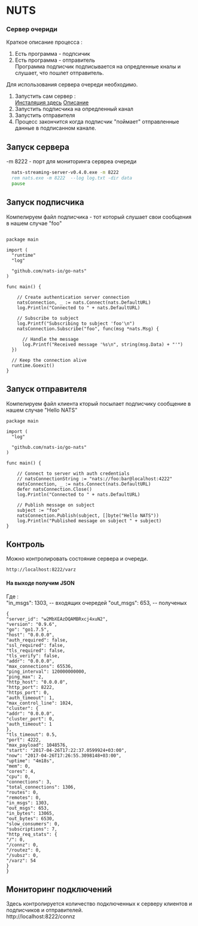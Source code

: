 # NUTS
### Cервер очериди

Краткое описание процесса :    
1. Есть программа - подпсичик     
2. Есть программа - отправитель  
Программа подписчик подписывается на опредленные кналы и слушает, что пошлет отправитель.


Для использования сервера очереди необходимо.   

1. Запустить сам сервер :  
[Инсталяция здесь](http://nats.io/download/)
[Описание](http://nats.io/documentation/tutorials/nats-client-dev/)
2. Запустить подписчика на опредленный канал
3. Запустить отправителя
4. Процесс закончится когда подписчик "поймает" отправленные данные в подписанном канале.


## Запуск сервера
-m 8222   - порт для мониторинга сервреа очереди

```bat
  nats-streaming-server-v0.4.0.exe -m 8222 
  rem nats.exe -m 8222  --log log.txt -dir data 
  pause
```

## Запуск подписчика
Компелируем файл подписчика - тот который слушает свои сообщения в нашем случае "foo"
```golang

package main

import (
  "runtime"
  "log"

  "github.com/nats-io/go-nats"
)

func main() {

    // Create authentication server connection
    natsConnection, _ := nats.Connect(nats.DefaultURL)
    log.Println("Connected to " + nats.DefaultURL)

    // Subscribe to subject
    log.Printf("Subscribing to subject 'foo'\n")
    natsConnection.Subscribe("foo", func(msg *nats.Msg) {

      // Handle the message
      log.Printf("Received message '%s\n", string(msg.Data) + "'")
  })

  // Keep the connection alive
  runtime.Goexit()
}
```

## Запуск отправителя
Компелируем файл клиента кторый посылает подписчику сообщение в нашем случае "Hello NATS"
```golang
package main

import (
  "log"

  "github.com/nats-io/go-nats"
)

func main() {

    // Connect to server with auth credentials
    // natsConnectionString := "nats://foo:bar@localhost:4222"
    natsConnection, _ := nats.Connect(nats.DefaultURL)
    defer natsConnection.Close()
    log.Println("Connected to " + nats.DefaultURL)

    // Publish message on subject
    subject := "foo"
    natsConnection.Publish(subject, []byte("Hello NATS"))
    log.Println("Published message on subject " + subject)
}
```

## Контроль
Можно контролировать состояние сервера и очереди.
```
http://localhost:8222/varz
```

#### На выходе получим JSON
Где :    
"in_msgs": 1303,  -- входящих очередей
"out_msgs": 653,  -- полученых

```
{
"server_id": "w2MbXEAzDQAMBRxcj4xuN2",
"version": "0.9.6",
"go": "go1.7.5",
"host": "0.0.0.0",
"auth_required": false,
"ssl_required": false,
"tls_required": false,
"tls_verify": false,
"addr": "0.0.0.0",
"max_connections": 65536,
"ping_interval": 120000000000,
"ping_max": 2,
"http_host": "0.0.0.0",
"http_port": 8222,
"https_port": 0,
"auth_timeout": 1,
"max_control_line": 1024,
"cluster": {
"addr": "0.0.0.0",
"cluster_port": 0,
"auth_timeout": 1
},
"tls_timeout": 0.5,
"port": 4222,
"max_payload": 1048576,
"start": "2017-04-26T17:22:37.0599924+03:00",
"now": "2017-04-26T17:26:55.3098148+03:00",
"uptime": "4m18s",
"mem": 0,
"cores": 4,
"cpu": 0,
"connections": 3,
"total_connections": 1306,
"routes": 0,
"remotes": 0,
"in_msgs": 1303,
"out_msgs": 653,
"in_bytes": 13065,
"out_bytes": 6530,
"slow_consumers": 0,
"subscriptions": 7,
"http_req_stats": {
"/": 0,
"/connz": 0,
"/routez": 0,
"/subsz": 0,
"/varz": 54
}
}
```

## Мониторинг подключений
Здесь контролируется количество подключенных к серверу клиентов и подписчиков и отправителей.    
http://localhost:8222/connz


